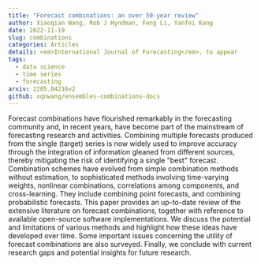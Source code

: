 ```yaml
---
title: "Forecast combinations: an over 50-year review"
author: Xiaoqian Wang, Rob J Hyndman, Feng Li, Yanfei Kang
date: 2022-11-19
slug: combinations
categories: Articles
details: <em>International Journal of Forecasting</em>, to appear
tags:
  - data science
  - time series
  - forecasting
arxiv: 2205.04216v2
github: xqnwang/ensembles-combinations-docs
---
```


Forecast combinations have flourished remarkably in the forecasting community and, in recent years, have become part of the mainstream of forecasting research and activities. Combining multiple forecasts produced from the single (target) series is now widely used to improve accuracy through the integration of information gleaned from different sources, thereby mitigating the risk of identifying a single "best" forecast. Combination schemes have evolved from simple combination methods without estimation, to sophisticated methods involving time-varying weights, nonlinear combinations, correlations among components, and cross-learning. They include combining point forecasts, and combining probabilistic forecasts. This paper provides an up-to-date review of the extensive literature on forecast combinations, together with reference to available open-source software implementations. We discuss the potential and limitations of various methods and highlight how these ideas have developed over time. Some important issues concerning the utility of forecast combinations are also surveyed. Finally, we conclude with current research gaps and potential insights for future research.
